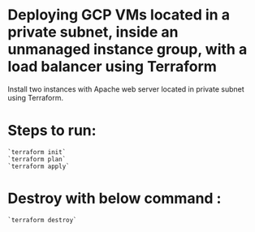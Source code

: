 # Deploying GCP VMs located in a private subnet, inside an unmanaged instance group, with a load balancer using Terraform

Install two instances with Apache web server located in private subnet using Terraform. 

# Steps to run:

	`terraform init`
	`terraform plan`
	`terraform apply`

# Destroy with below command :

	`terraform destroy`
